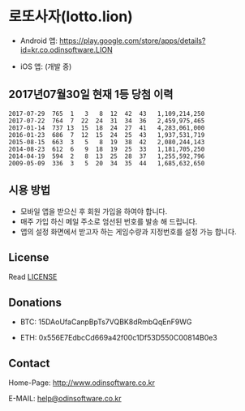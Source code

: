 # 로또사자(lotto.lion)

- Android 앱: https://play.google.com/store/apps/details?id=kr.co.odinsoftware.LION

- iOS 앱: (개발 중)

## 2017년07월30일 현재 1등 당첨 이력

```
2017-07-29	765	 1	 3	 8 	12	42	43	 1,109,214,250 
2017-07-22	764	 7	22	24	31	34	36	 2,459,975,465 
2017-01-14	737	13	15	18	24	27	41	 4,283,061,000 
2016-01-23	686	 7	12	15	24	25	43	 1,937,531,719 
2015-08-15	663	 3	 5	 8	19	38	42	 2,080,244,143 
2014-08-23	612	 6	 9	18	19	25	33	 1,181,705,250 
2014-04-19	594	 2	 8	13	25	28	37	 1,255,592,796 
2009-05-09	336	 3	 5	20	34	35	44	 1,685,632,650 
```

## 시용 방법

- 모바일 앱을 받으신 후 회원 가입을 하여야 합니다.
- 매주 가입 하신 메일 주소로 엄선된 번호를 발송 해 드립니다.
- 앱의 설정 화면에서 받고자 하는 게임수량과 지정번호를 설정 가능 합니다.


## License

Read [LICENSE](LICENSE)

## Donations

- BTC: 15DAoUfaCanpBpTs7VQBK8dRmbQqEnF9WG

- ETH: 0x556E7EdbcCd669a42f00c1Df53D550C00814B0e3

## Contact

Home-Page: http://www.odinsoftware.co.kr

E-MAIL: help@odinsoftware.co.kr
